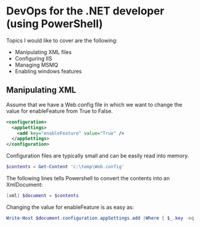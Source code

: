 # DevOps for the .NET developer (using PowerShell)

Topics I would like to cover are the following:
* Manipulating XML files
* Configuring IIS
* Managing MSMQ
* Enabling windows features  

## Manipulating XML 

Assume that we have a Web.config file in which we want to change the value for enableFeature from True to False.

```Xml
<configuration>
  <appSettings>
    <add key="enableFeature" value="True" />
  </appSettings>
</configuration>
```
Configuration files are typically small and can be easily read into memory.

```PowerShell
$contents = Get-Content 'c:\temp\Web.config'
```
The following lines tells Powershell to convert the contents into an XmlDocument:

```PowerShell
[xml] $document = $contents
```
Changing the value for enableFeature is as easy as:

```PowerShell
Write-Host $document.configuration.appSettings.add |Where { $_.key -eq 'enableFeature' } |% { $_.value = 'False' }
```






